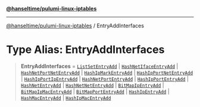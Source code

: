 [**@hanseltime/pulumi-linux-iptables**](../README.md)

***

[@hanseltime/pulumi-linux-iptables](../README.md) / EntryAddInterfaces

# Type Alias: EntryAddInterfaces

> **EntryAddInterfaces** = [`ListSetEntryAdd`](../interfaces/ListSetEntryAdd.md) \| [`HashNetIfaceEntryAdd`](../interfaces/HashNetIfaceEntryAdd.md) \| [`HashNetPortNetEntryAdd`](../interfaces/HashNetPortNetEntryAdd.md) \| [`HashIpMarkEntryAdd`](../interfaces/HashIpMarkEntryAdd.md) \| [`HashIpPortNetEntryAdd`](../interfaces/HashIpPortNetEntryAdd.md) \| [`HashIpPortIpEntryAdd`](../interfaces/HashIpPortIpEntryAdd.md) \| [`HashNetPortEntryAdd`](../interfaces/HashNetPortEntryAdd.md) \| [`HashIpPortEntryAdd`](../interfaces/HashIpPortEntryAdd.md) \| [`HashNetEntryAdd`](../interfaces/HashNetEntryAdd.md) \| [`HashNetNetEntryAdd`](../interfaces/HashNetNetEntryAdd.md) \| [`BitMapIpEntryAdd`](../interfaces/BitMapIpEntryAdd.md) \| [`BitMapIpMacEntryAdd`](../interfaces/BitMapIpMacEntryAdd.md) \| [`BitMapPortEntryAdd`](../interfaces/BitMapPortEntryAdd.md) \| [`HashIpEntryAdd`](../interfaces/HashIpEntryAdd.md) \| [`HashMacEntryAdd`](../interfaces/HashMacEntryAdd.md) \| [`HashIpMacEntryAdd`](../interfaces/HashIpMacEntryAdd.md)
